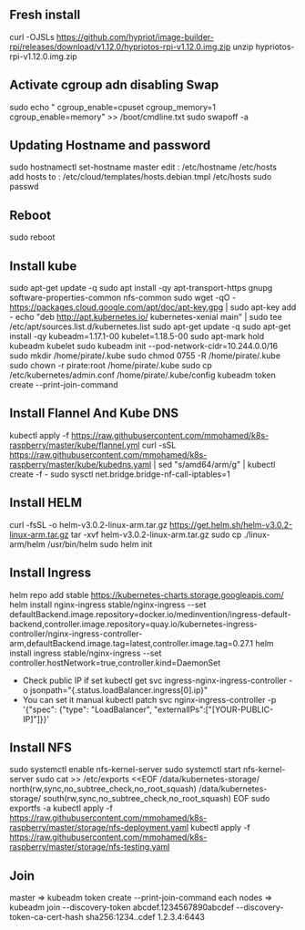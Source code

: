 ## Fresh install
curl -OJSLs https://github.com/hypriot/image-builder-rpi/releases/download/v1.12.0/hypriotos-rpi-v1.12.0.img.zip
unzip hypriotos-rpi-v1.12.0.img.zip

## Activate cgroup adn disabling Swap
sudo echo " cgroup_enable=cpuset cgroup_memory=1 cgroup_enable=memory" >> /boot/cmdline.txt
sudo swapoff -a

## Updating Hostname and password
sudo hostnamectl set-hostname master
edit  : /etc/hostname
		/etc/hosts		
add hosts to :
	/etc/cloud/templates/hosts.debian.tmpl
	/etc/hosts
sudo passwd	

## Reboot
sudo reboot

## Install kube
sudo apt-get update -q
sudo apt install -qy apt-transport-https gnupg software-properties-common nfs-common
sudo wget -qO - https://packages.cloud.google.com/apt/doc/apt-key.gpg | sudo apt-key add -
echo "deb http://apt.kubernetes.io/ kubernetes-xenial main" | sudo tee /etc/apt/sources.list.d/kubernetes.list 
sudo apt-get update -q
sudo apt-get install -qy kubeadm=1.17.1-00 kubelet=1.18.5-00 
sudo apt-mark hold kubeadm kubelet 
sudo kubeadm init --pod-network-cidr=10.244.0.0/16
sudo mkdir /home/pirate/.kube
sudo chmod 0755 -R /home/pirate/.kube
sudo chown -r pirate:root /home/pirate/.kube
sudo cp /etc/kubernetes/admin.conf /home/pirate/.kube/config
kubeadm token create --print-join-command

## Install Flannel And Kube DNS
kubectl apply -f https://raw.githubusercontent.com/mmohamed/k8s-raspberry/master/kube/flannel.yml
curl -sSL https://raw.githubusercontent.com/mmohamed/k8s-raspberry/master/kube/kubedns.yaml | sed "s/amd64/arm/g" | kubectl create -f -
sudo sysctl net.bridge.bridge-nf-call-iptables=1

## Install HELM
curl -fsSL -o helm-v3.0.2-linux-arm.tar.gz https://get.helm.sh/helm-v3.0.2-linux-arm.tar.gz
tar -xvf helm-v3.0.2-linux-arm.tar.gz
sudo cp ./linux-arm/helm /usr/bin/helm
sudo helm init

## Install Ingress
helm repo add stable https://kubernetes-charts.storage.googleapis.com/
helm install nginx-ingress stable/nginx-ingress --set defaultBackend.image.repository=docker.io/medinvention/ingress-default-backend,controller.image.repository=quay.io/kubernetes-ingress-controller/nginx-ingress-controller-arm,defaultBackend.image.tag=latest,controller.image.tag=0.27.1
helm install ingress stable/nginx-ingress --set controller.hostNetwork=true,controller.kind=DaemonSet
* Check public IP if set
kubectl get svc ingress-nginx-ingress-controller -o jsonpath="{.status.loadBalancer.ingress[0].ip}"
* You can set it manual
kubectl patch svc nginx-ingress-controller -p '{"spec": {"type": "LoadBalancer", "externalIPs":["[YOUR-PUBLIC-IP]"]}}'

## Install NFS
sudo systemctl enable nfs-kernel-server
sudo systemctl start nfs-kernel-server
sudo cat >> /etc/exports <<EOF
/data/kubernetes-storage/ north(rw,sync,no_subtree_check,no_root_squash)
/data/kubernetes-storage/ south(rw,sync,no_subtree_check,no_root_squash)
EOF
sudo exportfs -a 
kubectl apply -f https://raw.githubusercontent.com/mmohamed/k8s-raspberry/master/storage/nfs-deployment.yaml
kubectl apply -f https://raw.githubusercontent.com/mmohamed/k8s-raspberry/master/storage/nfs-testing.yaml

## Join
master => kubeadm token create --print-join-command
each nodes => kubeadm join --discovery-token abcdef.1234567890abcdef --discovery-token-ca-cert-hash sha256:1234..cdef 1.2.3.4:6443
